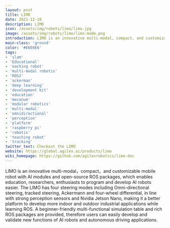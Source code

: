 ```yaml
---
layout: post
title: LIMO
date: 2021-12-10
description: LIMO
icon: /assets/img/robots/limo/limo.jpg
image: /assets/img/robots/limo/limo-mode.png
introduction: LIMO is an innovative multi-modal, compact, and customizable mobile robot with Al modules and open-sources packages, which enables education, researchers, enthusiasts to program and develop Al robots easier. The LIMO has four steering modes including Omni-directional steering, tracked steering, Ackermann and four-wheel differential, in line with strong perception sensors and Nvidia Jetson Nano, making it a better platform to develop more indoor and outdoor industrial applications while learning ROS.
main-class: 'ground'
color: '#E6E6E6'
tags:
- 'slam'
- 'Educational'
- 'eaching robot' 
- 'multi-modal robotis'
- 'ROS2'
- 'ackerman'
- 'deep learning'
- 'development kit'
- 'education'
- 'mecanum'
- 'modular robotics'
- 'multi-modal'
- 'omnidirectional'
- 'perception'
- 'platform'
- 'raspberry pi'
- 'robotis'
- 'teaching robot'
- 'tracking'
twitter_text: Checkout the LIMO
website: https://global.agilex.ai/products/limo
wiki_homepage: https://github.com/agilexrobotics/limo-doc
---
```


LIMO is an innovative multi-modal，compact，and customizable mobile robot with AI modules and open-source ROS packages, which enables education, researchers, enthusiasts to program and develop AI robots easier. The LIMO has four steering modes including Omni-directional steering, tracked steering, Ackermann and four-wheel differential, in line with strong perception sensors and Nvidia Jetson Nano, making it a better platform to develop more indoor and outdoor industrial applications while learning ROS.
A beginner-friendly multi-functional simulation table and rich ROS packages are provided, therefore users can easily develop and validate new functions of AI robots and autonomous driving applications. 
